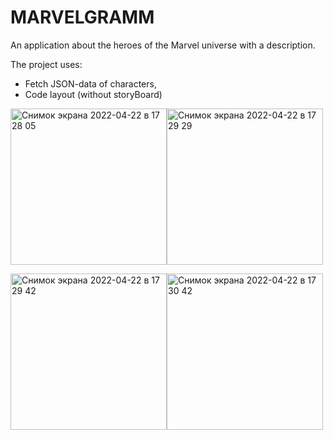 # MARVELGRAMM
An application about the heroes of the Marvel universe with a description.

The project uses:
+ Fetch JSON-data of characters,
+ Code layout (without storyBoard)

<img width="250" alt="Снимок экрана 2022-04-22 в 17 28 05" src="https://user-images.githubusercontent.com/95176430/167131595-cd2815b4-2151-4e75-a279-e051c86a67cf.png"><img width="250" alt="Снимок экрана 2022-04-22 в 17 29 29" src="https://user-images.githubusercontent.com/95176430/167131616-1486cc0e-45e6-4ee7-aff2-63b739155772.png">

<img width="250" alt="Снимок экрана 2022-04-22 в 17 29 42" src="https://user-images.githubusercontent.com/95176430/167132242-be490b86-d42c-4ff5-a396-57b843fbf29d.png"><img width="250" alt="Снимок экрана 2022-04-22 в 17 30 42" src="https://user-images.githubusercontent.com/95176430/167131631-9cb9cf92-959f-423f-b34c-50f36039d8f3.png">
